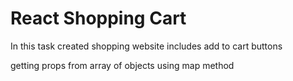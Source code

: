# React Shopping Cart

In this task created shopping website includes add to cart buttons

getting props from array of objects using map method 


